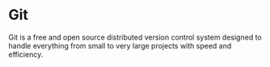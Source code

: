 # Git 
Git is a free and open source distributed version control system designed to handle everything from small to very large projects with speed and efficiency.